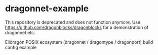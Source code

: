# dragonnet-example
This repository is deprecated and does not function anymore. Use https://github.com/dragonblocks/dragonblocks for a demonstration of dragonnet etc.

Elidragon POSIX ecosystem (dragonnet / dragontype / dragonport) build config example
